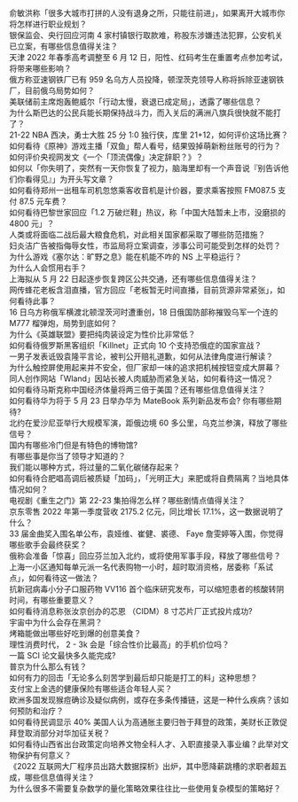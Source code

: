 俞敏洪称「很多大城市打拼的人没有退身之所，只能往前进」，如果离开大城市你将怎样进行职业规划？  
银保监会、央行回应河南 4 家村镇银行取款难，称股东涉嫌违法犯罪，公安机关已立案，有哪些信息值得关注？  
天津 2022 年春季高考调整至 6 月 12 日，阳性、红码考生在重置考点参加考试，将带来哪些影响？  
俄方称亚速钢铁厂已有 959 名乌方人员投降，顿涅茨克领导人称将拆除亚速钢铁厂，目前俄乌局势如何？  
美联储前主席炮轰鲍威尔「行动太慢，衰退已成定局」，透露了哪些信息？  
为什么斯巴达的公民兵能长期保持战斗力，而入关后的满洲八旗兵很快就不能打了？  
21-22 NBA 西决，勇士大胜 25 分 1:0 独行侠，库里 21+12，如何评价这场比赛？  
如何看待《原神》游戏主播「双鱼」帮人看号，结果毁掉萌新粉丝账号的行为？  
如何评价央视网发文《一个「顶流偶像」决定辞职？》？  
如何以「你失明了，突然有一天你恢复了视力，脑海里却有一个声音说『别告诉他们你看得见』」为开头写文章？  
如何看待郑州一出租车司机忽悠乘客收音机是计价器，要求乘客按照 FM087.5 支付 87.5 元车费？  
如何看待巴黎世家回应「1.2 万破烂鞋」热议，称「中国大陆暂未上市，没磨损的 4800 元」？  
人类或将面临二战后最大粮食危机，对此相关国家都采取了哪些防范措施？  
妇炎洁广告被指侮辱女性，市监局将立案调查，涉事公司可能受到怎样的处罚？  
为什么游戏《塞尔达：旷野之息》能在机能不咋的 NS 上平稳运行？  
为什么人会惯用右手？  
上海拟从 5 月 22 日起逐步恢复跨区公共交通，还有哪些信息值得关注？  
网传蜂花老板含泪直播，官方回应「老板暂无时间直播，目前货源非常紧张」，如何看待此事？  
16 日乌方称俄军横渡北顿涅茨河时遭重创，18 日俄国防部称摧毁乌军一个连的 M777 榴弹炮，局势到底如何？  
为什么《英雄联盟》要把纯肉装设定为性价比非常低？  
如何看待俄罗斯黑客组织「Killnet」正式向 10 个支持恐俄症的国家宣战？  
一男子发表诋毁袁隆平言论，被判公开赔礼道歉，如何从法律角度进行解读？  
为什么触控屏使用起来并不安全，但厂家却一味的追求把机械按钮变成大屏幕？  
同人创作网站「Wland」因站长被人肉威胁而紧急关站，如何看待这一情况？  
如何看待马斯克称中国经济体量将两三倍于美国？还有哪些信息值得关注？  
如何看待华为将于 5 月 23 日举办华为 MateBook 系列新品发布会? 你有哪些期待?  
北约在爱沙尼亚举行大规模军演，距俄边境 60 多公里，乌克兰参演，释放了哪些信号？  
国内有哪些冷门但是有特色的博物馆?  
有哪些事是你当了领导才知道的？  
我们能以哪种方式，将过量的二氧化碳储存起来？  
如何看待合肥唱高调后被质疑「加码」，「光明正大」来肥或将自费隔离？当地具体情况如何？  
电视剧《重生之门》第 22-23 集拍得怎么样？哪些剧情点值得关注？  
京东零售 2022 年第一季度营收 2175.2 亿元，同比增长 17.1%，这一数据说明了什么？  
33 届金曲奖入围名单公布，袁娅维、崔健、裘德、 Faye 詹雯婷等入围，你觉得哪些歌手会最终获奖？  
俄称会准备「惊喜」回应芬兰加入北约，或将使用军事手段，释放了哪些信号？  
上海一小区通知每单元派一名代表购物一小时，超时取消资格，居委称「系试点」，如何看待这一做法？  
抗新冠病毒小分子口服药物 VV116 首个临床研究发布，可以缩短患者的核酸转阴时间，有哪些重要意义？  
如何看待消息称张汝京创办的芯恩 （CIDM）8 寸芯片厂正式投片成功?  
宇宙中为什么会存在黑洞？  
烤箱能做出哪些好吃到爆的创意美食？  
理性消费时代， 2 - 3k 会是「综合性价比最高」的手机价位吗？  
一篇 SCI 论文最快多久能完成?  
普京为什么那么有钱？  
如何有力的回击「无论多么刻苦学到最后却只能是打工的料」这种思想？  
支付宝上金选的健康保险有哪些适合年轻人买？  
欧洲多国发现猴痘确诊及疑似病例，或存在多条传播链，这是一种什么疾病？该如何预防和治疗？  
如何看待民调显示 40% 美国人认为高通胀主要归咎于拜登的政策，美财长正敦促拜登取消部分对华加征关税？  
如何看待山西省出台政策定向培养文物全科人才、入职直接录入事业编？此举对文物保护有何意义？  
《2022 互联网大厂程序员出路大数据探析》出炉，其中愿降薪跳槽的求职者超五成，哪些信息值得关注？  
为什么很多不需要复杂数学的量化策略效果往往比一些使用复杂模型的策略好？  
